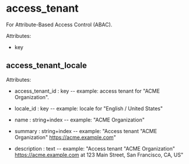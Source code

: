 # access_tenant

For Attribute-Based Access Control (ABAC).

Attributes:

* key


## access_tenant_locale

Attributes:

* access_tenant_id : key -- example: access tenant for "ACME Organization".

* locale_id : key -- example: locale for "English / United States"

* name : string+index -- example: "ACME Organization"

* summary : string+index -- example: "Access tenant \"ACME Organization\" https://acme.example.com"

* description : text -- example: "Access tenant \"ACME Organization\" https://acme.example.com at 123 Main Street, San Francisco, CA, US"
